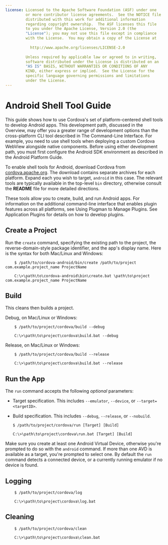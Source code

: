 ```yaml
---
license: Licensed to the Apache Software Foundation (ASF) under one
         or more contributor license agreements.  See the NOTICE file
         distributed with this work for additional information
         regarding copyright ownership.  The ASF licenses this file
         to you under the Apache License, Version 2.0 (the
         "License"); you may not use this file except in compliance
         with the License.  You may obtain a copy of the License at
         
           http://www.apache.org/licenses/LICENSE-2.0
         
         Unless required by applicable law or agreed to in writing,
         software distributed under the License is distributed on an
         "AS IS" BASIS, WITHOUT WARRANTIES OR CONDITIONS OF ANY
         KIND, either express or implied.  See the License for the
         specific language governing permissions and limitations
         under the License.
---
```


# Android Shell Tool Guide

This guide shows how to use Cordova's set of platform-centered shell
tools to develop Android apps. This development path, discussed in the
Overview, may offer you a greater range of development options than
the cross-platform CLI tool described in The Command-Line Interface.
For example, you need to use shell tools when deploying a custom
Cordova WebView alongside native components.  Before using either
development path, you must first configure the Android SDK environment
as described in the Android Platform Guide.

To enable shell tools for Android, download Cordova from
[cordova.apache.org](http://cordova.apache.org). The download contains
separate archives for each platform. Expand each you wish to target,
`android` in this case. The relevant tools are typically available in
the top-level `bin` directory, otherwise consult the __README__ file
for more detailed directions.

These tools allow you to create, build, and run Android apps.  For
information on the additional command-line interface that enables
plugin features across all platforms, see Using Plugman to Manage
Plugins. See Application Plugins for details on how to develop
plugins.

## Create a Project

Run the `create` command, specifying the existing path to the project,
the reverse-domain-style package identifier, and the app's display
name.  Here is the syntax for both Mac/Linux and Windows:

        $ /path/to/cordova-android/bin/create /path/to/project com.example.project_name ProjectName

        C:\>\path\to\cordova-android\bin\create.bat \path\to\project com.example.project_name ProjectName

## Build

This cleans then builds a project.

Debug, on Mac/Linux or Windows:

        $ /path/to/project/cordova/build --debug

        C:\>\path\to\project\cordova\build.bat --debug

Release, on Mac/Linux or Windows:

        $ /path/to/project/cordova/build --release

        C:\>\path\to\project\cordova\build.bat --release

## Run the App

The `run` command accepts the following _optional_ parameters:

  * Target specification. This includes `--emulator`, `--device`, or `--target=<targetID>`.

  * Build specification. This includes `--debug`, `--release`, or `--nobuild`.

        $ /path/to/project/cordova/run [Target] [Build]

        C:\>\path\to\project\cordova\run.bat [Target] [Build]

Make sure you create at least one Android Virtual Device, otherwise
you're prompted to do so with the `android` command.  If more than one
AVD is available as a target, you're prompted to select one. By
default the `run` command detects a connected device, or a currently
running emulator if no device is found.

## Logging

        $ /path/to/project/cordova/log

        C:\>\path\to\project\cordova\log.bat

## Cleaning

        $ /path/to/project/cordova/clean

        C:\>\path\to\project\cordova\clean.bat

